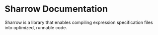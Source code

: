 # Sharrow Documentation

Sharrow is a library that enables compiling expression specification
files into optimized, runnable code.
